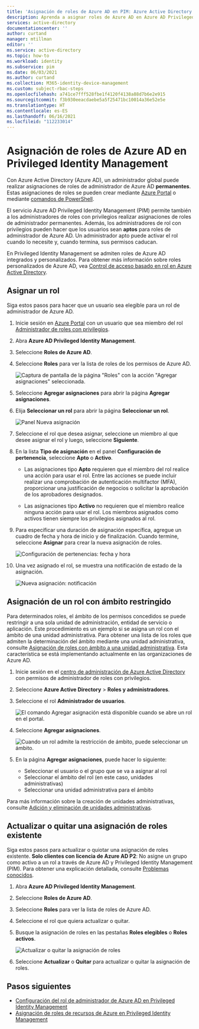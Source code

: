 ```yaml
---
title: 'Asignación de roles de Azure AD en PIM: Azure Active Directory | Microsoft Docs'
description: Aprenda a asignar roles de Azure AD en Azure AD Privileged Identity Management (PIM).
services: active-directory
documentationcenter: ''
author: curtand
manager: mtillman
editor: ''
ms.service: active-directory
ms.topic: how-to
ms.workload: identity
ms.subservice: pim
ms.date: 06/03/2021
ms.author: curtand
ms.collection: M365-identity-device-management
ms.custom: subject-rbac-steps
ms.openlocfilehash: a741ce7fff528fbe1f4120f4138a88d7b6e2e915
ms.sourcegitcommit: f3b930eeacdaebe5a5f25471bc10014a36e52e5e
ms.translationtype: HT
ms.contentlocale: es-ES
ms.lasthandoff: 06/16/2021
ms.locfileid: "112233014"
---
```

# <a name="assign-azure-ad-roles-in-privileged-identity-management"></a>Asignación de roles de Azure AD en Privileged Identity Management

Con Azure Active Directory (Azure AD), un administrador global puede realizar asignaciones de roles de administrador de Azure AD **permanentes**. Estas asignaciones de roles se pueden crear mediante [Azure Portal](../roles/permissions-reference.md) o mediante [comandos de PowerShell](/powershell/module/azuread#directory_roles).

El servicio Azure AD Privileged Identity Management (PIM) permite también a los administradores de roles con privilegios realizar asignaciones de roles de administrador permanentes. Además, los administradores de rol con privilegios pueden hacer que los usuarios sean **aptos** para roles de administrador de Azure AD. Un administrador apto puede activar el rol cuando lo necesite y, cuando termina, sus permisos caducan.

En Privileged Identity Management se admiten roles de Azure AD integrados y personalizados. Para obtener más información sobre roles personalizados de Azure AD, vea [Control de acceso basado en rol en Azure Active Directory](../roles/custom-overview.md).

## <a name="assign-a-role"></a>Asignar un rol

Siga estos pasos para hacer que un usuario sea elegible para un rol de administrador de Azure AD.

1. Inicie sesión en [Azure Portal](https://portal.azure.com/) con un usuario que sea miembro del rol [Administrador de roles con privilegios](../roles/permissions-reference.md#privileged-role-administrator).

1. Abra **Azure AD Privileged Identity Management**.

1. Seleccione **Roles de Azure AD**.

1. Seleccione **Roles** para ver la lista de roles de los permisos de Azure AD.

    ![Captura de pantalla de la página "Roles" con la acción "Agregar asignaciones" seleccionada.](./media/pim-how-to-add-role-to-user/roles-list.png)

1. Seleccione **Agregar asignaciones** para abrir la página **Agregar asignaciones**.

1. Elija **Seleccionar un rol** para abrir la página **Seleccionar un rol**.

    ![Panel Nueva asignación](./media/pim-how-to-add-role-to-user/select-role.png)

1. Seleccione el rol que desea asignar, seleccione un miembro al que desee asignar el rol y luego, seleccione **Siguiente**.

1. En la lista **Tipo de asignación** en el panel **Configuración de pertenencia**, seleccione **Apto** o **Activo**.

    - Las asignaciones tipo **Apto** requieren que el miembro del rol realice una acción para usar el rol. Entre las acciones se puede incluir realizar una comprobación de autenticación multifactor (MFA), proporcionar una justificación de negocios o solicitar la aprobación de los aprobadores designados.

    - Las asignaciones tipo **Activo** no requieren que el miembro realice ninguna acción para usar el rol. Los miembros asignados como activos tienen siempre los privilegios asignados al rol.

1. Para especificar una duración de asignación específica, agregue un cuadro de fecha y hora de inicio y de finalización. Cuando termine, seleccione **Asignar** para crear la nueva asignación de roles.

    ![Configuración de pertenencias: fecha y hora](./media/pim-how-to-add-role-to-user/start-and-end-dates.png)

1. Una vez asignado el rol, se muestra una notificación de estado de la asignación.

    ![Nueva asignación: notificación](./media/pim-how-to-add-role-to-user/assignment-notification.png)

## <a name="assign-a-role-with-restricted-scope"></a>Asignación de un rol con ámbito restringido

Para determinados roles, el ámbito de los permisos concedidos se puede restringir a una sola unidad de administración, entidad de servicio o aplicación. Este procedimiento es un ejemplo si se asigna un rol con el ámbito de una unidad administrativa. Para obtener una lista de los roles que admiten la determinación del ámbito mediante una unidad administrativa, consulte [Asignación de roles con ámbito a una unidad administrativa](../roles/admin-units-assign-roles.md). Esta característica se está implementando actualmente en las organizaciones de Azure AD.

1. Inicie sesión en el [centro de administración de Azure Active Directory](https://aad.portal.azure.com) con permisos de administrador de roles con privilegios.

1. Seleccione **Azure Active Directory** > **Roles y administradores**.

1. Seleccione el rol **Administrador de usuarios**.

    ![El comando Agregar asignación está disponible cuando se abre un rol en el portal.](./media/pim-how-to-add-role-to-user/add-assignment.png)

1. Seleccione **Agregar asignaciones**.

    ![Cuando un rol admite la restricción de ámbito, puede seleccionar un ámbito.](./media/pim-how-to-add-role-to-user/add-scope.png)

1. En la página **Agregar asignaciones**, puede hacer lo siguiente:

   - Seleccionar el usuario o el grupo que se va a asignar al rol
   - Seleccionar el ámbito del rol (en este caso, unidades administrativas)
   - Seleccionar una unidad administrativa para el ámbito

Para más información sobre la creación de unidades administrativas, consulte [Adición y eliminación de unidades administrativas](../roles/admin-units-manage.md).

## <a name="update-or-remove-an-existing-role-assignment"></a>Actualizar o quitar una asignación de roles existente

Siga estos pasos para actualizar o quiotar una asignación de roles existente. **Solo clientes con licencia de Azure AD P2**: No asigne un grupo como activo a un rol a través de Azure AD y Privileged Identity Management (PIM). Para obtener una explicación detallada, consulte [Problemas conocidos](../roles/groups-concept.md#known-issues).

1. Abra **Azure AD Privileged Identity Management**.

1. Seleccione **Roles de Azure AD**.

1. Seleccione **Roles** para ver la lista de roles de Azure AD.

1. Seleccione el rol que quiera actualizar o quitar.

1. Busque la asignación de roles en las pestañas **Roles elegibles** o **Roles activos**.

    ![Actualizar o quitar la asignación de roles](./media/pim-how-to-add-role-to-user/remove-update-assignments.png)

1. Seleccione **Actualizar** o **Quitar** para actualizar o quitar la asignación de roles.

## <a name="next-steps"></a>Pasos siguientes

- [Configuración del rol de administrador de Azure AD en Privileged Identity Management](pim-how-to-change-default-settings.md)
- [Asignación de roles de recursos de Azure en Privileged Identity Management](pim-resource-roles-assign-roles.md)